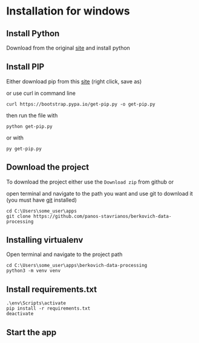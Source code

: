 # Installation for windows

## Install Python
Download from the original [site](https://www.python.org/downloads/release/python-390)
 and install python

## Install PIP
Either download pip from this [site](https://bootstrap.pypa.io/get-pip.py) (right click, save as)

 or use curl in command line
```
curl https://bootstrap.pypa.io/get-pip.py -o get-pip.py
```

then run the file with
```
python get-pip.py
```
or with
```
py get-pip.py
```
## Download the project
To download the project either use the `Download zip` from github or

open terminal and navigate to the path you want and use git to download it 
(you must have [git](https://git-scm.com/download/win) installed)

```
cd C:\Users\some_user\apps
git clone https://github.com/panos-stavrianos/berkovich-data-processing
```

## Installing virtualenv
Open terminal and navigate to the project path
```
cd C:\Users\some_user\apps\berkovich-data-processing
python3 -m venv venv
```

## Install requirements.txt
```
.\env\Scripts\activate
pip install -r requirements.txt
deactivate
```

## Start the app




